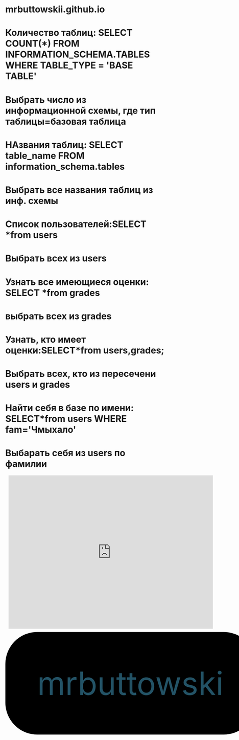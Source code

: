 # mrbuttowskii.github.io
# Количество таблиц: SELECT COUNT(*) FROM INFORMATION_SCHEMA.TABLES WHERE TABLE_TYPE = 'BASE TABLE'
# Выбрать число из информационной схемы, где тип таблицы=базовая таблица
# НАзвания таблиц: SELECT table_name FROM information_schema.tables
# Выбрать все названия таблиц из инф. схемы
# Список пользователей:SELECT *from users
# Выбрать всех из users 
# Узнать все имеющиеся оценки:  SELECT *from grades
# выбрать всех из grades
# Узнать, кто имеет оценки:SELECT*from users,grades;
# Выбрать всех, кто из пересечени users и grades
# Найти себя в базе по имени: SELECT*from users WHERE fam='Чмыхало'
# Выбарать себя из users по фамилии


<div style="width: 640px; height: 480px; margin: 10px; position: relative;"><iframe allowfullscreen frameborder="0" style="width:640px; height:480px" src="https://lucid.app/documents/embedded/dddb3b01-a59a-49f0-9484-c7466bd21044" id="W3H92SnEHsI."></iframe></div>


<style>
.button_1670297167872 {
    display: inline-block !important;
    text-decoration: none !important;
    background-color: #000000 !important;
    color: #235366 !important;
    border: 0px solid #006089 !important;
    border-radius: 100px !important;
    font-size: 100px !important;
    padding: 100px 100px !important; 
    transition: all 0.8s ease !important;
}
.button_1670297167872:hover{
    text-decoration: none !important; 
    background-color: #006089 !important;
    color: #ffeded !important;
    border-color: #006089 !important;
}
</style>
<a href="http://daruse.ru/generator-knopok-online" class="button_1670297167872" target="_blank">
  mrbuttowski
</a>
